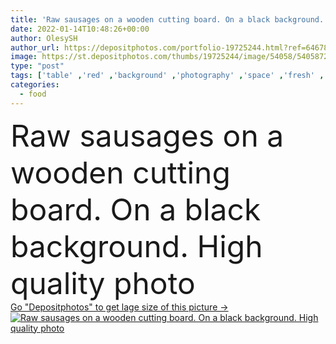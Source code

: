 ```yaml
---
title: 'Raw sausages on a wooden cutting board. On a black background. High quality photo'
date: 2022-01-14T10:48:26+00:00
author: OlesySH
author_url: https://depositphotos.com/portfolio-19725244.html?ref=64678756
image: https://st.depositphotos.com/thumbs/19725244/image/54058/540587268/api_thumb_450.jpg?forcejpeg=true
type: "post"
tags: ['table' ,'red' ,'background' ,'photography' ,'space' ,'fresh' ,'beef' ,'uncooked' ,'meat' ,'raw' ,'food' ,'cutting' ,'kitchen' ,'board' ,'cooking' ,'preparation' ,'protein' ,'tasty' ,'delicious' ,'homemade' ,'meal' ,'snack' ,'black' ,'rustic' ,'nutrition' ,'dinner' ,'lunch' ,'eat' ,'text' ,'gourmet' ,'traditional' ,'grey' ,'fat' ,'unhealthy' ,'free' ,'spice' ,'sausage' ,'pork' ,'nourishment' ,'fatty' ,'delicacy' ,'preparing' ,'wurst' ,'minced' ]
categories: 
  - food
---
```

<div aling="center">
            <font size="60"> Raw sausages on a wooden cutting board. On a black background. High quality photo</font>   
</div>
<div>
    <a href='https://st.depositphotos.com/thumbs/19725244/image/54058/540587268/api_thumb_450.jpg?forcejpeg=true?ref=64678756' target=_blank > Go "Depositphotos" to get lage size of this picture ->
        <img href='https://st.depositphotos.com/thumbs/19725244/image/54058/540587268/api_thumb_450.jpg?forcejpeg=true?ref=64678756' src='https://st.depositphotos.com/19725244/54058/i/950/depositphotos_540587268-stock-photo-raw-sausages-wooden-cutting-board.jpg?forcejpeg=true' alt='Raw sausages on a wooden cutting board. On a black background. High quality photo' >
    </a>
</div>

